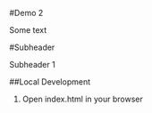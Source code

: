 #Demo 2

Some text

#Subheader

Subheader 1

##Local Development
1. Open index.html in your browser 